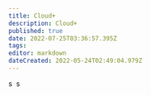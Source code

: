 ```yaml
---
title: Cloud+
description: Cloud+
published: true
date: 2022-07-25T03:36:57.395Z
tags: 
editor: markdown
dateCreated: 2022-05-24T02:49:04.979Z
---
```


s  s